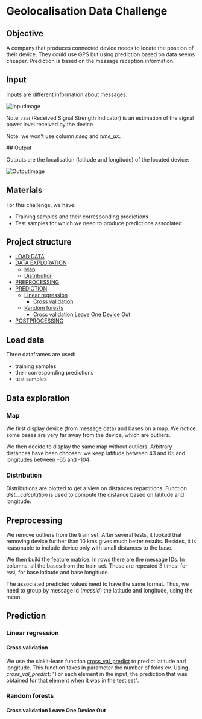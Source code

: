 # Geolocalisation Data Challenge

## Objective

A company that produces connected device needs to locate the position of their device. They could use GPS but using prediction based on data seems cheaper.
Prediction is based on the message reception information.

## Input

Inputs are different information about messages:

![InputImage](https://github.com/savoga/various_projects/blob/master/Data_Challenges/Geolocalisation/Inputs.png)

Note: _rssi_ (Received Signal Strength Indicator) is an estimation of the signal power level received by the device.

Note: we won't use column _nseq_ and _time_ux_.

## Output

Outputs are the localisation (latitude and longitude) of the located device:

![OutputImage](https://github.com/savoga/various_projects/blob/master/Data_Challenges/Geolocalisation/output.png)

## Materials

For this challenge, we have:
- Training samples and their corresponding predictions
- Test samples for which we need to produce predictions associated

## Project structure
<!-- TOC -->
- [LOAD DATA](#load-data)
- [DATA EXPLORATION](#data-exploration)
   - [Map](#map)
   - [Distribution](#distribution)
- [PREPROCESSING](#preprocessing)
- [PREDICTION](#prediction)
   - [Linear regression](#linear-regression)
      - [Cross validation](#cross-validation)
   - [Random forests](#random-forests)
      - [Cross validation Leave One Device Out](#cross-validation---leave-one-device-out)	
- [POSTPROCESSING](#postprocessing)
<!-- /TOC -->

## Load data

Three dataframes are used:
- training samples
- their corresponding predictions
- test samples

## Data exploration

### Map
We first display device (from message data) and bases on a map. We notice some bases are very far away from the device, which are outliers.

We then decide to display the same map without outliers. Arbitrary distances have been choosen: we keep latitude between 43 and 65 and longitudes between -65 and -104.

### Distribution
Distributions are plotted to get a view on distances repartitions. Function _dist__calculation_ is used to compute the distance based on latitude and longitude.

## Preprocessing
We remove outliers from the train set. After several tests, it looked that removing device further than 10 kms gives much better results. Besides, it is reasonable to include device only with small distances to the base.

We then build the feature matrice. In rows there are the message IDs. In columns, all the bases from the train set. Those are repeated 3 times: for rssi, for base latitude and base longitude.

The associated predicted values need to have the same format. Thus, we need to group by message id (_messid_) the latitude and longitude, using the mean.

## Prediction

### Linear regression

#### Cross validation
We use the sickit-learn function [cross_val_predict](https://scikit-learn.org/stable/modules/generated/sklearn.model_selection.cross_val_predict.html) to predict latitude and longitude. This function takes in parameter the number of folds _cv_. Using _cross_val_predict_: "For each element in the input, the prediction that was obtained for that element when it was in the test set".

### Random forests

#### Cross validation Leave One Device Out
